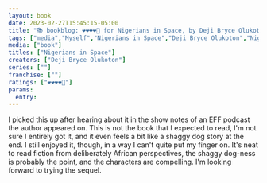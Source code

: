 ```yaml
---
layout: book
date: 2023-02-27T15:45:15-05:00
title: "📚 bookblog: ❤️❤️❤️❤️🖤 for Nigerians in Space, by Deji Bryce Olukoton"
tags: ["media","Myself","Nigerians in Space","Deji Bryce Olukoton","Nigeria","Afrofuturism","South Africa","EFF"]
media: ["book"]
titles: ["Nigerians in Space"]
creators: ["Deji Bryce Olukoton"]
series: [""]
franchise: [""]
ratings: ["❤️❤️❤️❤️🖤"]
params:
  entry:
---
```

I picked this up after hearing about it in the show notes of an EFF podcast the author appeared on. This is not the book that I expected to read, I'm not sure I entirely got it, and it even feels a bit like a shaggy dog story at the end. I still enjoyed it, though, in a way I can't quite put my finger on. It's neat to read fiction from deliberately African perspectives, the shaggy dog-ness is probably the point, and the characters are compelling. I'm looking forward to trying the sequel.
